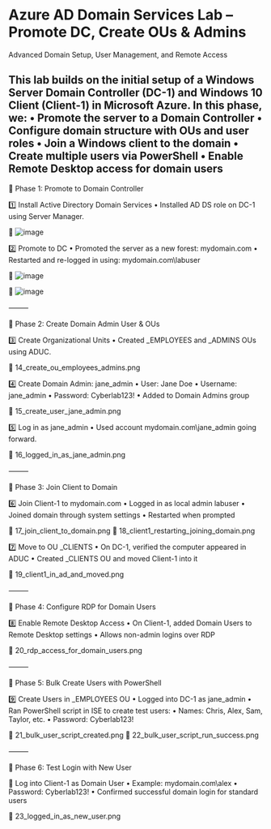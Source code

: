 # Azure AD Domain Services Lab – Promote DC, Create OUs & Admins

Advanced Domain Setup, User Management, and Remote Access

This lab builds on the initial setup of a Windows Server Domain Controller (DC-1) and Windows 10 Client (Client-1) in Microsoft Azure. In this phase, we:
	•	Promote the server to a Domain Controller
	•	Configure domain structure with OUs and user roles
	•	Join a Windows client to the domain
	•	Create multiple users via PowerShell
	•	Enable Remote Desktop access for domain users
--

🔧 Phase 1: Promote to Domain Controller

1️⃣ Install Active Directory Domain Services
	•	Installed AD DS role on DC-1 using Server Manager.

📸 ![image](https://github.com/user-attachments/assets/adcd2307-fa42-4686-abc6-9a4335fa94b2)


2️⃣ Promote to DC
	•	Promoted the server as a new forest: mydomain.com
	•	Restarted and re-logged in using: mydomain.com\labuser

📸 ![image](https://github.com/user-attachments/assets/d62f199e-9b55-40ed-8adf-ce0f07213530)

📸 ![image](https://github.com/user-attachments/assets/83aa598c-0126-4ff7-956a-be9b847e4868)

⸻

👥 Phase 2: Create Domain Admin User & OUs

3️⃣ Create Organizational Units
	•	Created _EMPLOYEES and _ADMINS OUs using ADUC.

📸 14_create_ou_employees_admins.png

4️⃣ Create Domain Admin: jane_admin
	•	User: Jane Doe
	•	Username: jane_admin
	•	Password: Cyberlab123!
	•	Added to Domain Admins group

📸 15_create_user_jane_admin.png

5️⃣ Log in as jane_admin
	•	Used account mydomain.com\jane_admin going forward.

📸 16_logged_in_as_jane_admin.png

⸻

🔗 Phase 3: Join Client to Domain

6️⃣ Join Client-1 to mydomain.com
	•	Logged in as local admin labuser
	•	Joined domain through system settings
	•	Restarted when prompted

📸 17_join_client_to_domain.png
📸 18_client1_restarting_joining_domain.png

7️⃣ Move to OU _CLIENTS
	•	On DC-1, verified the computer appeared in ADUC
	•	Created _CLIENTS OU and moved Client-1 into it

📸 19_client1_in_ad_and_moved.png

⸻

🛜 Phase 4: Configure RDP for Domain Users

8️⃣ Enable Remote Desktop Access
	•	On Client-1, added Domain Users to Remote Desktop settings
	•	Allows non-admin logins over RDP

📸 20_rdp_access_for_domain_users.png

⸻

🚀 Phase 5: Bulk Create Users with PowerShell

9️⃣ Create Users in _EMPLOYEES OU
	•	Logged into DC-1 as jane_admin
	•	Ran PowerShell script in ISE to create test users:
	•	Names: Chris, Alex, Sam, Taylor, etc.
	•	Password: Cyberlab123!

📸 21_bulk_user_script_created.png
📸 22_bulk_user_script_run_success.png

⸻

👤 Phase 6: Test Login with New User

🔁 Log into Client-1 as Domain User
	•	Example: mydomain.com\alex
	•	Password: Cyberlab123!
	•	Confirmed successful domain login for standard users

📸 23_logged_in_as_new_user.png
